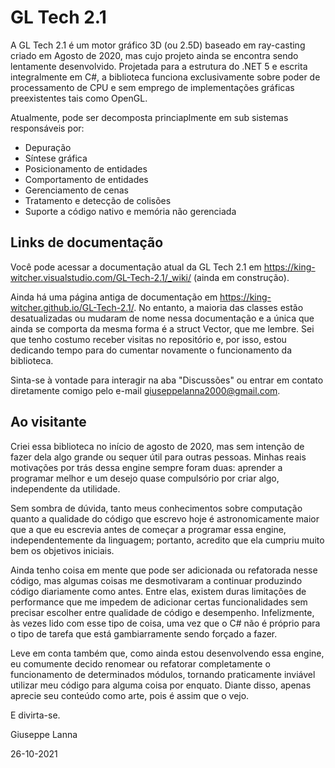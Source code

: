 # GL Tech 2.1

A GL Tech 2.1 é um motor gráfico 3D (ou 2.5D) baseado em ray-casting criado em Agosto de 2020, mas cujo projeto ainda se encontra sendo lentamente desenvolvido. Projetada para a estrutura do .NET 5 e escrita integralmente em C#, a biblioteca funciona exclusivamente sobre poder de processamento de CPU e sem emprego de implementações gráficas preexistentes tais como OpenGL.

Atualmente, pode ser decomposta princiaplmente em sub sistemas responsáveis por:

- Depuração
- Síntese gráfica
- Posicionamento de entidades
- Comportamento de entidades
- Gerenciamento de cenas
- Tratamento e detecção de colisões
- Suporte a código nativo e memória não gerenciada

## Links de documentação

Você pode acessar a documentação atual da GL Tech 2.1 em https://king-witcher.visualstudio.com/GL-Tech-2.1/_wiki/ (ainda em construção).

Ainda há uma página antiga de documentação em https://king-witcher.github.io/GL-Tech-2.1/. No entanto, a maioria das classes estão desatualizadas ou mudaram de nome nessa documentação e a única que ainda se comporta da mesma forma é a struct Vector, que me lembre. Sei que tenho costumo receber visitas no repositório e, por isso, estou dedicando tempo para do cumentar novamente o funcionamento da biblioteca.

Sinta-se à vontade para interagir na aba "Discussões" ou entrar em contato diretamente comigo pelo e-mail giuseppelanna2000@gmail.com.

## Ao visitante

Criei essa biblioteca no início de agosto de 2020, mas sem intenção de fazer dela algo grande ou sequer útil para outras pessoas. Minhas reais motivações por trás dessa engine sempre foram duas: aprender a programar melhor e um desejo quase compulsório por criar algo, independente da utilidade.

Sem sombra de dúvida, tanto meus conhecimentos sobre computação quanto a qualidade do código que escrevo hoje é astronomicamente maior que a que eu escrevia antes de começar a programar essa engine, independentemente da linguagem; portanto, acredito que ela cumpriu muito bem os objetivos iniciais.

Ainda tenho coisa em mente que pode ser adicionada ou refatorada nesse código, mas algumas coisas me desmotivaram a continuar produzindo código diariamente como antes. Entre elas, existem duras limitações de performance que me impedem de adicionar certas funcionalidades sem precisar escolher entre qualidade de código e desempenho. Infelizmente, às vezes lido com esse tipo de coisa, uma vez que o C# não é próprio para o tipo de tarefa que está gambiarramente sendo forçado a fazer.

Leve em conta também que, como ainda estou desenvolvendo essa engine, eu comumente decido renomear ou refatorar completamente o funcionamento de determinados módulos, tornando praticamente inviável utilizar meu código para alguma coisa por enquato. Diante disso, apenas aprecie seu conteúdo como arte, pois é assim que o vejo.

E divirta-se.

Giuseppe Lanna

26-10-2021
